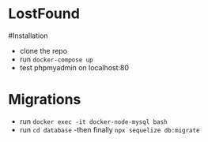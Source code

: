 # LostFound
#Installation 
- clone the repo
- run `docker-compose up`
- test phpmyadmin on localhost:80
# Migrations
- run `docker exec -it docker-node-mysql bash`
- run `cd database`
-then finally `npx sequelize db:migrate`



